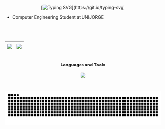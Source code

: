 <div align ="center">
  
[![Typing SVG](https://readme-typing-svg.demolab.com?font=Fira+Code&weight=500&letterSpacing=letter-spacing%3A+1px;&duration=2000&pause=100&vCenter=true&multiline=true&width=170&height=60&lines=Hello+there%F0%9F%91%8B;I'm+Gabriel!!)](https://git.io/typing-svg)

</div>

* Computer Engineering Student at UNIJORGE
#
<br>

<div align="center">

| <a href="https://github.com/anuraghazra/github-readme-stats"><img align="center" src="https://github-readme-stats.vercel.app/api?username=FerreiraGF&hide=contribs,issues&hide_rank=true&show_icons=true&theme=blue_navy&count_private=true&include_all_commits=true" /></a> | <a href="https://github.com/anuraghazra/convoychat"><img align="center" src="https://github-readme-stats.vercel.app/api/top-langs/?username=FerreiraGF&layout=compact&theme=blue_navy" /></a> |
| ---------------- | ---------------- |

</div>

#

<h4 align="center">Languages and Tools</h4>


<p align="center">
  <a href="https://skillicons.dev">
    <img src="https://skillicons.dev/icons?i=c,java,python,react,js,html,css,spring,postgres,vscode,git" />
  </a>
</p>

#
<picture align="center">
  <source media="(prefers-color-scheme: dark)" srcset="https://raw.githubusercontent.com/FerreiraGF/FerreiraGF/output/github-contribution-grid-snake-dark.svg">
  <source media="(prefers-color-scheme: light)" srcset="https://raw.githubusercontent.com/FerreiraGF/FerreiraGF/output/github-contribution-grid-snake-dark.svg">
  <img align="center" alt="github contribution grid snake animation" src="https://raw.githubusercontent.com/FerreiraGF/FerreiraGF/output/github-contribution-grid-snake.svg">
</picture>
